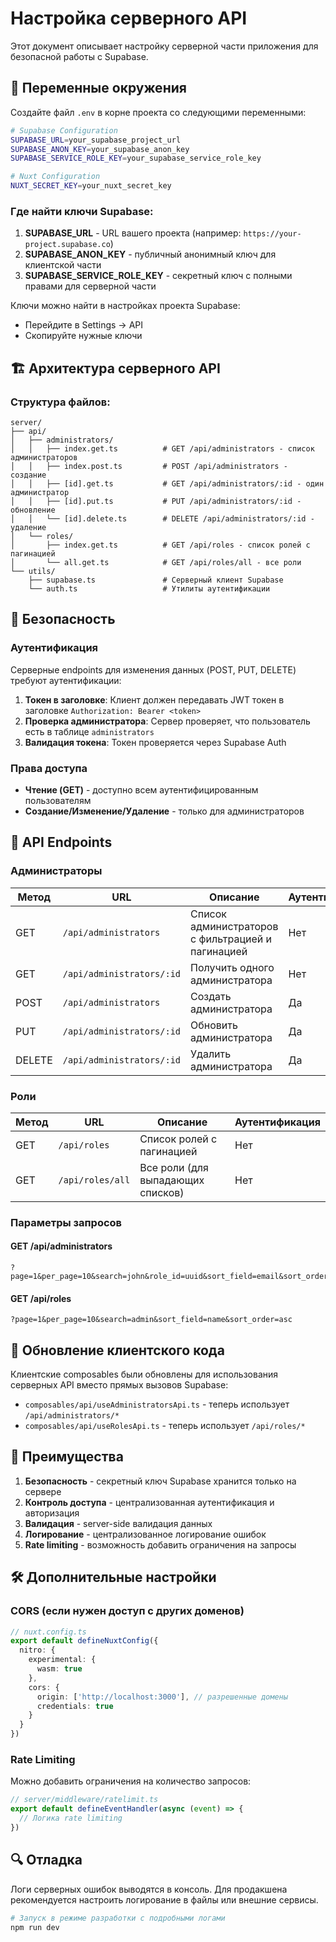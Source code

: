 # Настройка серверного API

Этот документ описывает настройку серверной части приложения для безопасной работы с Supabase.

## 🔧 Переменные окружения

Создайте файл `.env` в корне проекта со следующими переменными:

```bash
# Supabase Configuration
SUPABASE_URL=your_supabase_project_url
SUPABASE_ANON_KEY=your_supabase_anon_key
SUPABASE_SERVICE_ROLE_KEY=your_supabase_service_role_key

# Nuxt Configuration  
NUXT_SECRET_KEY=your_nuxt_secret_key
```

### Где найти ключи Supabase:

1. **SUPABASE_URL** - URL вашего проекта (например: `https://your-project.supabase.co`)
2. **SUPABASE_ANON_KEY** - публичный анонимный ключ для клиентской части
3. **SUPABASE_SERVICE_ROLE_KEY** - секретный ключ с полными правами для серверной части

Ключи можно найти в настройках проекта Supabase:
- Перейдите в Settings → API
- Скопируйте нужные ключи

## 🏗️ Архитектура серверного API

### Структура файлов:

```
server/
├── api/
│   ├── administrators/
│   │   ├── index.get.ts          # GET /api/administrators - список администраторов
│   │   ├── index.post.ts         # POST /api/administrators - создание
│   │   ├── [id].get.ts           # GET /api/administrators/:id - один администратор
│   │   ├── [id].put.ts           # PUT /api/administrators/:id - обновление
│   │   └── [id].delete.ts        # DELETE /api/administrators/:id - удаление
│   └── roles/
│       ├── index.get.ts          # GET /api/roles - список ролей с пагинацией
│       └── all.get.ts            # GET /api/roles/all - все роли
└── utils/
    ├── supabase.ts               # Серверный клиент Supabase
    └── auth.ts                   # Утилиты аутентификации
```

## 🔐 Безопасность

### Аутентификация

Серверные endpoints для изменения данных (POST, PUT, DELETE) требуют аутентификации:

1. **Токен в заголовке**: Клиент должен передавать JWT токен в заголовке `Authorization: Bearer <token>`
2. **Проверка администратора**: Сервер проверяет, что пользователь есть в таблице `administrators`
3. **Валидация токена**: Токен проверяется через Supabase Auth

### Права доступа

- **Чтение (GET)** - доступно всем аутентифицированным пользователям
- **Создание/Изменение/Удаление** - только для администраторов

## 📡 API Endpoints

### Администраторы

| Метод | URL | Описание | Аутентификация |
|-------|-----|----------|----------------|
| GET | `/api/administrators` | Список администраторов с фильтрацией и пагинацией | Нет |
| GET | `/api/administrators/:id` | Получить одного администратора | Нет |
| POST | `/api/administrators` | Создать администратора | Да |
| PUT | `/api/administrators/:id` | Обновить администратора | Да |
| DELETE | `/api/administrators/:id` | Удалить администратора | Да |

### Роли

| Метод | URL | Описание | Аутентификация |
|-------|-----|----------|----------------|
| GET | `/api/roles` | Список ролей с пагинацией | Нет |
| GET | `/api/roles/all` | Все роли (для выпадающих списков) | Нет |

### Параметры запросов

#### GET /api/administrators
```
?page=1&per_page=10&search=john&role_id=uuid&sort_field=email&sort_order=asc
```

#### GET /api/roles
```
?page=1&per_page=10&search=admin&sort_field=name&sort_order=asc
```

## 🔄 Обновление клиентского кода

Клиентские composables были обновлены для использования серверных API вместо прямых вызовов Supabase:

- `composables/api/useAdministratorsApi.ts` - теперь использует `/api/administrators/*`
- `composables/api/useRolesApi.ts` - теперь использует `/api/roles/*`

## 🚀 Преимущества

1. **Безопасность** - секретный ключ Supabase хранится только на сервере
2. **Контроль доступа** - централизованная аутентификация и авторизация
3. **Валидация** - server-side валидация данных
4. **Логирование** - централизованное логирование ошибок
5. **Rate limiting** - возможность добавить ограничения на запросы

## 🛠️ Дополнительные настройки

### CORS (если нужен доступ с других доменов)

```typescript
// nuxt.config.ts
export default defineNuxtConfig({
  nitro: {
    experimental: {
      wasm: true
    },
    cors: {
      origin: ['http://localhost:3000'], // разрешенные домены
      credentials: true
    }
  }
})
```

### Rate Limiting

Можно добавить ограничения на количество запросов:

```typescript
// server/middleware/ratelimit.ts
export default defineEventHandler(async (event) => {
  // Логика rate limiting
})
```

## 🔍 Отладка

Логи серверных ошибок выводятся в консоль. Для продакшена рекомендуется настроить логирование в файлы или внешние сервисы.

```bash
# Запуск в режиме разработки с подробными логами
npm run dev
``` 